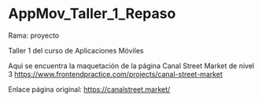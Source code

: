 # AppMov_Taller_1_Repaso

Rama: proyecto

Taller 1 del curso de Aplicaciones Móviles

Aqui se encuentra la maquetación de la página Canal Street Market de nivel 3 https://www.frontendpractice.com/projects/canal-street-market

Enlace página original: https://canalstreet.market/